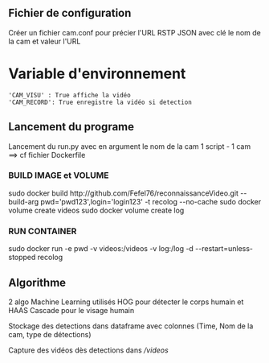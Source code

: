 <H2> Fichier de configuration </H2> 
Créer un fichier cam.conf pour précier l'URL RSTP
JSON avec clé le nom de la cam et valeur l'URL


 # Variable d'environnement
    'CAM_VISU' : True affiche la vidéo
    'CAM_RECORD': True enregistre la vidéo si detection

<H2> Lancement du programe </H2> 
Lancement du run.py avec en argument le nom de la cam
1 script - 1 cam
==> cf fichier Dockerfile
<h3>BUILD IMAGE et VOLUME</h3>
sudo docker build http://github.com/Fefel76/reconnaissanceVideo.git --build-arg pwd='pwd123',login='login123' -t recolog --no-cache
sudo docker volume create videos  
sudo docker volume create log
<h3>RUN CONTAINER</h3>
sudo docker run -e pwd -v videos:/videos -v log:/log -d --restart=unless-stopped recolog 

<H2> Algorithme </H2> 
2 algo Machine Learning utilisés HOG pour détecter le corps humain et HAAS Cascade pour le visage humain

Stockage des detections dans dataframe avec colonnes (Time, Nom de la cam, type de détections)

Capture des vidéos dès detections dans <i>/videos </i>